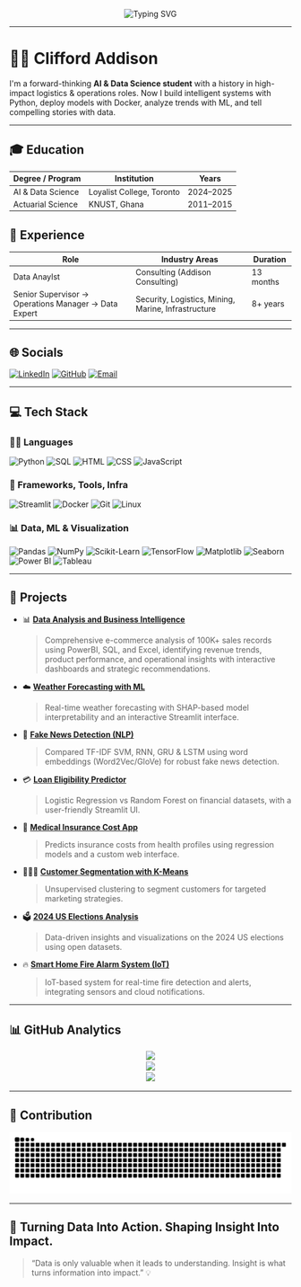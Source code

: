 <!-- Animated Typing Banner -->
<p align="center">
  <img src="https://readme-typing-svg.demolab.com?font=JetBrains+Mono&size=28&duration=2500&pause=1000&color=00BFFF&center=true&vCenter=true&width=800&lines=Hi%2C+I'm+Clifford+Addison+%F0%9F%91%8B;Data+Scientist+%7C+AI+Developer+%7C+Logistics+Expert;From+Operations+to+Intelligence+%F0%9F%9A%80;Building+Smarter+Solutions+Every+Day+%F0%9F%9A%80" alt="Typing SVG" />
</p>

---

# 🧑‍💻 Clifford Addison

I'm a forward-thinking **AI & Data Science student** with a history in high-impact logistics & operations roles. Now I build intelligent systems with Python, deploy models with Docker, analyze trends with ML, and tell compelling stories with data.

---

## 🎓 Education

| Degree / Program        | Institution              | Years        |
|-------------------------|-------------------------|--------------|
| AI & Data Science       | Loyalist College, Toronto | 2024–2025    |
| Actuarial Science       | KNUST, Ghana              | 2011–2015    |


## 💼 Experience

| Role                    | Industry Areas                                   | Duration      |
|-------------------------|--------------------------------------------------|---------------|
| Data Anaylst | Consulting (Addison Consulting) | 13 months     |
| Senior Supervisor → Operations Manager → Data Expert | Security, Logistics, Mining, Marine, Infrastructure | 8+ years      |


---

## 🌐 Socials

[![LinkedIn](https://img.shields.io/badge/LinkedIn-blue?style=for-the-badge&logo=linkedin)](https://linkedin.com/in/cliffordaddison)
[![GitHub](https://img.shields.io/badge/GitHub-181717?style=for-the-badge&logo=github)](https://github.com/cliffordaddison)
[![Email](https://img.shields.io/badge/Gmail-D14836?style=for-the-badge&logo=gmail&logoColor=white)](mailto:clifford.siisi.addison@gmail.com)

---

## 💻 Tech Stack

### 🐱‍💻 Languages
![Python](https://img.shields.io/badge/-Python-3776AB?logo=python&logoColor=white&style=for-the-badge)
![SQL](https://img.shields.io/badge/-SQL-4479A1?logo=mysql&logoColor=white&style=for-the-badge)
![HTML](https://img.shields.io/badge/-HTML5-E34F26?logo=html5&logoColor=white&style=for-the-badge)
![CSS](https://img.shields.io/badge/-CSS3-1572B6?logo=css3&logoColor=white&style=for-the-badge)
![JavaScript](https://img.shields.io/badge/-JavaScript-F7DF1E?logo=javascript&logoColor=black&style=for-the-badge)

### 🧰 Frameworks, Tools, Infra
![Streamlit](https://img.shields.io/badge/-Streamlit-FF4B4B?logo=streamlit&logoColor=white&style=for-the-badge)
![Docker](https://img.shields.io/badge/-Docker-2496ED?logo=docker&logoColor=white&style=for-the-badge)
![Git](https://img.shields.io/badge/-Git-F05032?logo=git&logoColor=white&style=for-the-badge)
![Linux](https://img.shields.io/badge/-Linux-FCC624?logo=linux&logoColor=black&style=for-the-badge)

### 📊 Data, ML & Visualization
![Pandas](https://img.shields.io/badge/-Pandas-150458?logo=pandas&logoColor=white&style=for-the-badge)
![NumPy](https://img.shields.io/badge/-NumPy-013243?logo=numpy&logoColor=white&style=for-the-badge)
![Scikit-Learn](https://img.shields.io/badge/-Scikit--Learn-F7931E?logo=scikitlearn&logoColor=white&style=for-the-badge)
![TensorFlow](https://img.shields.io/badge/-TensorFlow-FF6F00?logo=tensorflow&logoColor=white&style=for-the-badge)
![Matplotlib](https://img.shields.io/badge/-Matplotlib-11557C?style=for-the-badge&logo=python&logoColor=white)
![Seaborn](https://img.shields.io/badge/-Seaborn-2D6AB3?style=for-the-badge&logo=python&logoColor=white)
![Power BI](https://img.shields.io/badge/-Power%20BI-F2C811?logo=powerbi&logoColor=black&style=for-the-badge)
![Tableau](https://img.shields.io/badge/-Tableau-E97627?logo=tableau&logoColor=white&style=for-the-badge)

---

## 🚀 Projects
- 📊 **[Data Analysis and Business Intelligence](https://github.com/cliffordaddison/BI_Ecommerce_Analysis)**
  > Comprehensive e-commerce analysis of 100K+ sales records using PowerBI, SQL, and Excel, identifying revenue trends, product performance, and operational insights with interactive dashboards and strategic recommendations.

- ☁️ **[Weather Forecasting with ML](https://github.com/cliffordaddison/Weather-Forecasting)**
  > Real-time weather forecasting with SHAP-based model interpretability and an interactive Streamlit interface.

- 📰 **[Fake News Detection (NLP)](https://github.com/cliffordaddison/Fake-News-Prediction)**
  > Compared TF-IDF SVM, RNN, GRU & LSTM using word embeddings (Word2Vec/GloVe) for robust fake news detection.

- 💳 **[Loan Eligibility Predictor](https://github.com/cliffordaddison/Loan-Eligibility-Prediction)**
  > Logistic Regression vs Random Forest on financial datasets, with a user-friendly Streamlit UI.

- 🧾 **[Medical Insurance Cost App](https://github.com/cliffordaddison/Medical-Insurance-Cost-Prediction)**
  > Predicts insurance costs from health profiles using regression models and a custom web interface.

- 🧑‍🤝‍🧑 **[Customer Segmentation with K-Means](https://github.com/cliffordaddison/Customer-Segmentation-with-K-Means-Clustering)**
  > Unsupervised clustering to segment customers for targeted marketing strategies.

- 🗳️ **[2024 US Elections Analysis](https://github.com/cliffordaddison/2024-US-Elections)**
  > Data-driven insights and visualizations on the 2024 US elections using open datasets.

- 🔥 **[Smart Home Fire Alarm System (IoT)](https://github.com/cliffordaddison/Smart_Home_Fire_Alarm_System)**
  > IoT-based system for real-time fire detection and alerts, integrating sensors and cloud notifications.

---

## 📊 GitHub Analytics

<p align="center">
  <img src="https://github-readme-stats.vercel.app/api?username=cliffordaddison&show_icons=true&theme=radical" />
  <br/>
  <img src="https://github-readme-streak-stats.herokuapp.com/?user=cliffordaddison&theme=radical" />
  <br/>
  <img src="https://github-readme-activity-graph.vercel.app/graph?username=cliffordaddison&theme=react-dark" />
</p>

---

## 📝 Contribution

![Snake animation](https://raw.githubusercontent.com/cliffordaddison/cliffordaddison/output/github-contribution-grid-snake.svg)

---

## 🚀 Turning Data Into Action. Shaping Insight Into Impact.

> “Data is only valuable when it leads to understanding. Insight is what turns information into impact.” 💡
